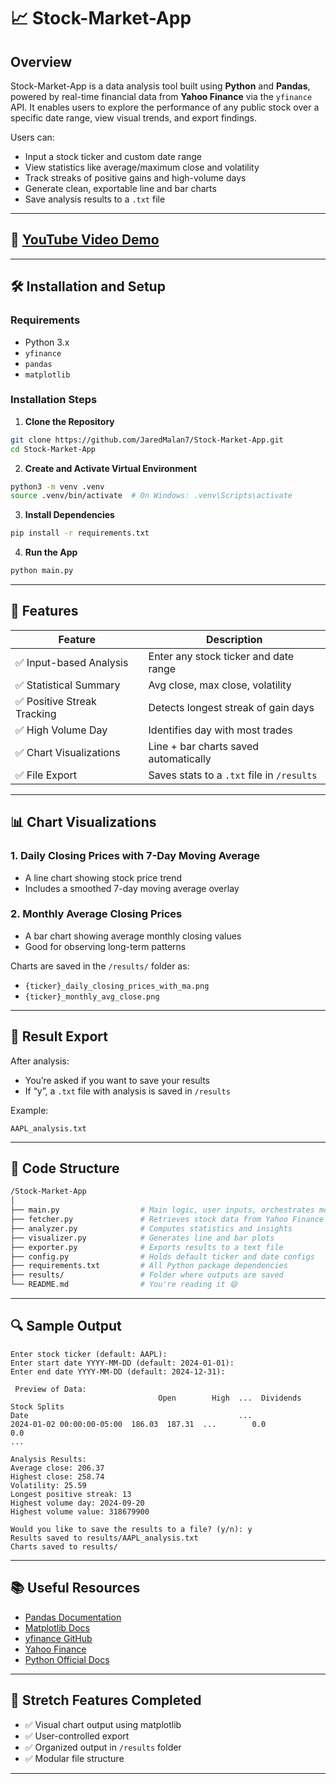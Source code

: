 # 📈 Stock-Market-App


## Overview

Stock-Market-App is a data analysis tool built using **Python** and **Pandas**, powered by real-time financial data from **Yahoo Finance** via the `yfinance` API. It enables users to explore the performance of any public stock over a specific date range, view visual trends, and export findings.

Users can:
- Input a stock ticker and custom date range
- View statistics like average/maximum close and volatility
- Track streaks of positive gains and high-volume days
- Generate clean, exportable line and bar charts
- Save analysis results to a `.txt` file

---

## 🎥 [YouTube Video Demo](https://youtu.be/nGETP0d6VFU)

---

## 🛠 Installation and Setup

### Requirements
- Python 3.x
- `yfinance`
- `pandas`
- `matplotlib`

### Installation Steps

1. **Clone the Repository**
```bash
git clone https://github.com/JaredMalan7/Stock-Market-App.git
cd Stock-Market-App
```

2. **Create and Activate Virtual Environment**
```bash
python3 -m venv .venv
source .venv/bin/activate  # On Windows: .venv\Scripts\activate
```

3. **Install Dependencies**
```bash
pip install -r requirements.txt
```

4. **Run the App**
```bash
python main.py
```

---

## 🧠 Features

| Feature                          | Description |
|----------------------------------|-------------|
| ✅ Input-based Analysis          | Enter any stock ticker and date range |
| ✅ Statistical Summary           | Avg close, max close, volatility |
| ✅ Positive Streak Tracking      | Detects longest streak of gain days |
| ✅ High Volume Day               | Identifies day with most trades |
| ✅ Chart Visualizations          | Line + bar charts saved automatically |
| ✅ File Export                   | Saves stats to a `.txt` file in `/results` |

---

## 📊 Chart Visualizations

### 1. Daily Closing Prices with 7-Day Moving Average
- A line chart showing stock price trend
- Includes a smoothed 7-day moving average overlay

### 2. Monthly Average Closing Prices
- A bar chart showing average monthly closing values
- Good for observing long-term patterns

Charts are saved in the `/results/` folder as:
- `{ticker}_daily_closing_prices_with_ma.png`
- `{ticker}_monthly_avg_close.png`

---

## 📝 Result Export

After analysis:
- You’re asked if you want to save your results
- If “y”, a `.txt` file with analysis is saved in `/results`

Example:
```
AAPL_analysis.txt
```

---

## 📁 Code Structure

```bash
/Stock-Market-App
│
├── main.py                  # Main logic, user inputs, orchestrates modules
├── fetcher.py               # Retrieves stock data from Yahoo Finance
├── analyzer.py              # Computes statistics and insights
├── visualizer.py            # Generates line and bar plots
├── exporter.py              # Exports results to a text file
├── config.py                # Holds default ticker and date configs
├── requirements.txt         # All Python package dependencies
├── results/                 # Folder where outputs are saved
└── README.md                # You're reading it 😄
```

---

## 🔍 Sample Output

```
Enter stock ticker (default: AAPL): 
Enter start date YYYY-MM-DD (default: 2024-01-01): 
Enter end date YYYY-MM-DD (default: 2024-12-31): 

 Preview of Data:
                                 Open        High  ...  Dividends  Stock Splits
Date                                               ...                         
2024-01-02 00:00:00-05:00  186.03  187.31  ...        0.0           0.0
...

Analysis Results:
Average close: 206.37
Highest close: 258.74
Volatility: 25.59
Longest positive streak: 13
Highest volume day: 2024-09-20
Highest volume value: 318679900

Would you like to save the results to a file? (y/n): y
Results saved to results/AAPL_analysis.txt
Charts saved to results/
```

---



## 📚 Useful Resources

- [Pandas Documentation](https://pandas.pydata.org/docs/)
- [Matplotlib Docs](https://matplotlib.org/stable/index.html)
- [yfinance GitHub](https://github.com/ranaroussi/yfinance)
- [Yahoo Finance](https://finance.yahoo.com/)
- [Python Official Docs](https://docs.python.org/3/)


---

## 🧪 Stretch Features Completed

- ✅ Visual chart output using matplotlib
- ✅ User-controlled export
- ✅ Organized output in `/results` folder
- ✅ Modular file structure

---

